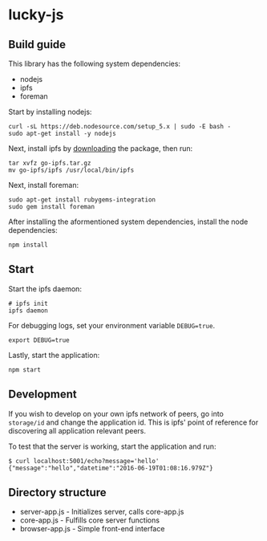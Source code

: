 # lucky-js

## Build guide

This library has the following system dependencies:

* nodejs
* ipfs
* foreman

Start by installing nodejs:
```
curl -sL https://deb.nodesource.com/setup_5.x | sudo -E bash -
sudo apt-get install -y nodejs
```

Next, install ipfs by [downloading](https://ipfs.io/docs/install/) the package, then run:
```
tar xvfz go-ipfs.tar.gz
mv go-ipfs/ipfs /usr/local/bin/ipfs
```

Next, install foreman:
```
sudo apt-get install rubygems-integration
sudo gem install foreman
```

After installing the aformentioned system dependencies, install the node dependencies:
```
npm install
```

## Start

Start the ipfs daemon:
```
# ipfs init
ipfs daemon
```

For debugging logs, set your environment variable `DEBUG=true`.
```
export DEBUG=true
```

Lastly, start the application:
```
npm start
```

## Development

If you wish to develop on your own ipfs network of peers, go into `storage/id` and change the application id. This is ipfs' point of reference for discovering all application relevant peers.

To test that the server is working, start the application and run:
```
$ curl localhost:5001/echo?message='hello'
{"message":"hello","datetime":"2016-06-19T01:08:16.979Z"}
```

## Directory structure

* server-app.js - Initializes server, calls core-app.js
* core-app.js - Fulfills core server functions
* browser-app.js - Simple front-end interface
